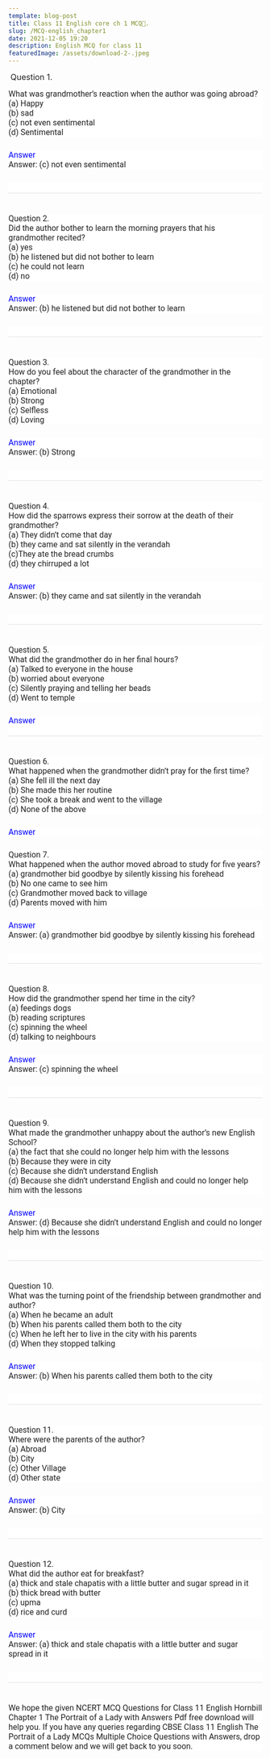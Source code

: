 ```yaml
---
template: blog-post
title: Class 11 English core ch 1 MCQ🥰.
slug: /MCQ-english_chapter1
date: 2021-12-05 19:20
description: English MCQ for class 11
featuredImage: /assets/download-2-.jpeg
---
```

<p>&nbsp;<span face="Roboto, sans-serif" style="background-color: white; color: #222222; font-size: 16px;">Question 1.</span></p><p style="background-color: white; box-sizing: inherit; color: #222222; font-family: Roboto, sans-serif; font-size: 16px; margin: 0px 0px 26px; padding: 0px;">What was grandmother’s reaction when the author was going abroad?<br style="box-sizing: inherit;" />(a) Happy<br style="box-sizing: inherit;" />(b) sad<br style="box-sizing: inherit;" />(c) not even sentimental<br style="box-sizing: inherit;" />(d) Sentimental</p><details open="" style="background-color: white; box-sizing: inherit; color: #222222; font-family: Roboto, sans-serif; font-size: 16px;"><summary style="box-sizing: inherit; display: block;"><span style="box-sizing: inherit; color: blue;">Answer</span></summary><p style="box-sizing: inherit; margin: 0px 0px 26px; padding: 0px;">Answer: (c) not even sentimental</p></details><hr style="background-color: white; border-bottom-color: rgb(238, 238, 238); border-bottom-style: solid; border-collapse: collapse; border-image: initial; border-left-color: initial; border-left-style: initial; border-right-color: initial; border-right-style: initial; border-top-color: initial; border-top-style: initial; border-width: 0px 0px 2px; box-sizing: content-box; clear: left; color: #222222; font-family: Roboto, sans-serif; font-size: 16px; height: 0px; margin: 0px 0px 40px; overflow: visible; padding-top: 20px;" /><p style="background-color: white; box-sizing: inherit; color: #222222; font-family: Roboto, sans-serif; font-size: 16px; margin: 0px 0px 26px; padding: 0px;">Question 2.<br style="box-sizing: inherit;" />Did the author bother to learn the morning prayers that his grandmother recited?<br style="box-sizing: inherit;" />(a) yes<br style="box-sizing: inherit;" />(b) he listened but did not bother to learn<br style="box-sizing: inherit;" />(c) he could not learn<br style="box-sizing: inherit;" />(d) no</p><div class="code-block code-block-2" style="background-color: white; box-sizing: inherit; clear: both; color: #222222; font-family: Roboto, sans-serif; font-size: 16px; margin: 8px 0px;"><ins class="adsbygoogle adsbygoogle-ablated-ad-slot" data-ad-client="ca-pub-7601472013083661" data-ad-format="auto" data-ad-slot="5417518103" data-adsbygoogle-status="done" data-full-width-responsive="true" google_element_uid="1" style="border-spacing: 0px; border: none; box-sizing: inherit; display: block; height: 0px; margin-left: -20.6071px; outline: none; padding: 0px; transition: none 0s ease 0s; width: 0px; z-index: 30;"></ins></div><details open="" style="background-color: white; box-sizing: inherit; color: #222222; font-family: Roboto, sans-serif; font-size: 16px;"><summary style="box-sizing: inherit; display: block;"><span style="box-sizing: inherit; color: blue;">Answer</span></summary><p style="box-sizing: inherit; margin: 0px 0px 26px; padding: 0px;">Answer: (b) he listened but did not bother to learn</p></details><hr style="background-color: white; border-bottom-color: rgb(238, 238, 238); border-bottom-style: solid; border-collapse: collapse; border-image: initial; border-left-color: initial; border-left-style: initial; border-right-color: initial; border-right-style: initial; border-top-color: initial; border-top-style: initial; border-width: 0px 0px 2px; box-sizing: content-box; clear: left; color: #222222; font-family: Roboto, sans-serif; font-size: 16px; height: 0px; margin: 0px 0px 40px; overflow: visible; padding-top: 20px;" /><p style="background-color: white; box-sizing: inherit; color: #222222; font-family: Roboto, sans-serif; font-size: 16px; margin: 0px 0px 26px; padding: 0px;">Question 3.<br style="box-sizing: inherit;" />How do you feel about the character of the grandmother in the chapter?<br style="box-sizing: inherit;" />(a) Emotional<br style="box-sizing: inherit;" />(b) Strong<br style="box-sizing: inherit;" />(c) Selfless<br style="box-sizing: inherit;" />(d) Loving</p><details open="" style="background-color: white; box-sizing: inherit; color: #222222; font-family: Roboto, sans-serif; font-size: 16px;"><summary style="box-sizing: inherit; display: block;"><span style="box-sizing: inherit; color: blue;">Answer</span></summary><p style="box-sizing: inherit; margin: 0px 0px 26px; padding: 0px;">Answer: (b) Strong</p></details><hr style="background-color: white; border-bottom-color: rgb(238, 238, 238); border-bottom-style: solid; border-collapse: collapse; border-image: initial; border-left-color: initial; border-left-style: initial; border-right-color: initial; border-right-style: initial; border-top-color: initial; border-top-style: initial; border-width: 0px 0px 2px; box-sizing: content-box; clear: left; color: #222222; font-family: Roboto, sans-serif; font-size: 16px; height: 0px; margin: 0px 0px 40px; overflow: visible; padding-top: 20px;" /><p style="background-color: white; box-sizing: inherit; color: #222222; font-family: Roboto, sans-serif; font-size: 16px; margin: 0px 0px 26px; padding: 0px;">Question 4.<br style="box-sizing: inherit;" />How did the sparrows express their sorrow at the death of their grandmother?<br style="box-sizing: inherit;" />(a) They didn’t come that day<br style="box-sizing: inherit;" />(b) they came and sat silently in the verandah<br style="box-sizing: inherit;" />(c)They ate the bread crumbs<br style="box-sizing: inherit;" />(d) they chirruped a lot</p><details open="" style="background-color: white; box-sizing: inherit; color: #222222; font-family: Roboto, sans-serif; font-size: 16px;"><summary style="box-sizing: inherit; display: block;"><span style="box-sizing: inherit; color: blue;">Answer</span></summary><p style="box-sizing: inherit; margin: 0px 0px 26px; padding: 0px;">Answer: (b) they came and sat silently in the verandah</p></details><hr style="background-color: white; border-bottom-color: rgb(238, 238, 238); border-bottom-style: solid; border-collapse: collapse; border-image: initial; border-left-color: initial; border-left-style: initial; border-right-color: initial; border-right-style: initial; border-top-color: initial; border-top-style: initial; border-width: 0px 0px 2px; box-sizing: content-box; clear: left; color: #222222; font-family: Roboto, sans-serif; font-size: 16px; height: 0px; margin: 0px 0px 40px; overflow: visible; padding-top: 20px;" /><p style="background-color: white; box-sizing: inherit; color: #222222; font-family: Roboto, sans-serif; font-size: 16px; margin: 0px 0px 26px; padding: 0px;">Question 5.<br style="box-sizing: inherit;" />What did the grandmother do in her final hours?<br style="box-sizing: inherit;" />(a) Talked to everyone in the house<br style="box-sizing: inherit;" />(b) worried about everyone<br style="box-sizing: inherit;" />(c) Silently praying and telling her beads<br style="box-sizing: inherit;" />(d) Went to temple</p><details style="background-color: white; box-sizing: inherit; color: #222222; font-family: Roboto, sans-serif; font-size: 16px;"><summary style="box-sizing: inherit; display: block;"><span style="box-sizing: inherit; color: blue;">Answer</span></summary><p style="box-sizing: inherit; margin: 0px 0px 26px; padding: 0px;">Answer: (c) Silently praying and telling her beads</p></details><hr style="background-color: white; border-bottom-color: rgb(238, 238, 238); border-bottom-style: solid; border-collapse: collapse; border-image: initial; border-left-color: initial; border-left-style: initial; border-right-color: initial; border-right-style: initial; border-top-color: initial; border-top-style: initial; border-width: 0px 0px 2px; box-sizing: content-box; clear: left; color: #222222; font-family: Roboto, sans-serif; font-size: 16px; height: 0px; margin: 0px 0px 40px; overflow: visible; padding-top: 20px;" /><p style="background-color: white; box-sizing: inherit; color: #222222; font-family: Roboto, sans-serif; font-size: 16px; margin: 0px 0px 26px; padding: 0px;">Question 6.<br style="box-sizing: inherit;" />What happened when the grandmother didn’t pray for the first time?<br style="box-sizing: inherit;" />(a) She fell ill the next day<br style="box-sizing: inherit;" />(b) She made this her routine<br style="box-sizing: inherit;" />(c) She took a break and went to the village<br style="box-sizing: inherit;" />(d) None of the above</p><p style="background-color: white; box-sizing: inherit; color: #222222; font-family: Roboto, sans-serif; font-size: 16px; margin: 0px 0px 26px; padding: 0px;"><span style="background-color: transparent; color: blue;">Answer</span></p><p style="background-color: white; box-sizing: inherit; color: #222222; font-family: Roboto, sans-serif; font-size: 16px; margin: 0px 0px 26px; padding: 0px;">Question 7.<br style="box-sizing: inherit;" />What happened when the author moved abroad to study for five years?<br style="box-sizing: inherit;" />(a) grandmother bid goodbye by silently kissing his forehead<br style="box-sizing: inherit;" />(b) No one came to see him<br style="box-sizing: inherit;" />(c) Grandmother moved back to village<br style="box-sizing: inherit;" />(d) Parents moved with him</p><details open="" style="background-color: white; box-sizing: inherit; color: #222222; font-family: Roboto, sans-serif; font-size: 16px;"><summary style="box-sizing: inherit; display: block;"><span style="box-sizing: inherit; color: blue;">Answer</span></summary><p style="box-sizing: inherit; margin: 0px 0px 26px; padding: 0px;">Answer: (a) grandmother bid goodbye by silently kissing his forehead</p></details><hr style="background-color: white; border-bottom-color: rgb(238, 238, 238); border-bottom-style: solid; border-collapse: collapse; border-image: initial; border-left-color: initial; border-left-style: initial; border-right-color: initial; border-right-style: initial; border-top-color: initial; border-top-style: initial; border-width: 0px 0px 2px; box-sizing: content-box; clear: left; color: #222222; font-family: Roboto, sans-serif; font-size: 16px; height: 0px; margin: 0px 0px 40px; overflow: visible; padding-top: 20px;" /><p style="background-color: white; box-sizing: inherit; color: #222222; font-family: Roboto, sans-serif; font-size: 16px; margin: 0px 0px 26px; padding: 0px;">Question 8.<br style="box-sizing: inherit;" />How did the grandmother spend her time in the city?<br style="box-sizing: inherit;" />(a) feedings dogs<br style="box-sizing: inherit;" />(b) reading scriptures<br style="box-sizing: inherit;" />(c) spinning the wheel<br style="box-sizing: inherit;" />(d) talking to neighbours</p><details open="" style="background-color: white; box-sizing: inherit; color: #222222; font-family: Roboto, sans-serif; font-size: 16px;"><summary style="box-sizing: inherit; display: block;"><span style="box-sizing: inherit; color: blue;">Answer</span></summary><p style="box-sizing: inherit; margin: 0px 0px 26px; padding: 0px;">Answer: (c) spinning the wheel</p></details><hr style="background-color: white; border-bottom-color: rgb(238, 238, 238); border-bottom-style: solid; border-collapse: collapse; border-image: initial; border-left-color: initial; border-left-style: initial; border-right-color: initial; border-right-style: initial; border-top-color: initial; border-top-style: initial; border-width: 0px 0px 2px; box-sizing: content-box; clear: left; color: #222222; font-family: Roboto, sans-serif; font-size: 16px; height: 0px; margin: 0px 0px 40px; overflow: visible; padding-top: 20px;" /><p style="background-color: white; box-sizing: inherit; color: #222222; font-family: Roboto, sans-serif; font-size: 16px; margin: 0px 0px 26px; padding: 0px;">Question 9.<br style="box-sizing: inherit;" />What made the grandmother unhappy about the author’s new English School?<br style="box-sizing: inherit;" />(a) the fact that she could no longer help him with the lessons<br style="box-sizing: inherit;" />(b) Because they were in city<br style="box-sizing: inherit;" />(c) Because she didn’t understand English<br style="box-sizing: inherit;" />(d) Because she didn’t understand English and could no longer help him with the lessons</p><details open="" style="background-color: white; box-sizing: inherit; color: #222222; font-family: Roboto, sans-serif; font-size: 16px;"><summary style="box-sizing: inherit; display: block;"><span style="box-sizing: inherit; color: blue;">Answer</span></summary><p style="box-sizing: inherit; margin: 0px 0px 26px; padding: 0px;">Answer: (d) Because she didn’t understand English and could no longer help him with the lessons</p></details><hr style="background-color: white; border-bottom-color: rgb(238, 238, 238); border-bottom-style: solid; border-collapse: collapse; border-image: initial; border-left-color: initial; border-left-style: initial; border-right-color: initial; border-right-style: initial; border-top-color: initial; border-top-style: initial; border-width: 0px 0px 2px; box-sizing: content-box; clear: left; color: #222222; font-family: Roboto, sans-serif; font-size: 16px; height: 0px; margin: 0px 0px 40px; overflow: visible; padding-top: 20px;" /><p style="background-color: white; box-sizing: inherit; color: #222222; font-family: Roboto, sans-serif; font-size: 16px; margin: 0px 0px 26px; padding: 0px;">Question 10.<br style="box-sizing: inherit;" />What was the turning point of the friendship between grandmother and author?<br style="box-sizing: inherit;" />(a) When he became an adult<br style="box-sizing: inherit;" />(b) When his parents called them both to the city<br style="box-sizing: inherit;" />(c) When he left her to live in the city with his parents<br style="box-sizing: inherit;" />(d) When they stopped talking</p><details open="" style="background-color: white; box-sizing: inherit; color: #222222; font-family: Roboto, sans-serif; font-size: 16px;"><summary style="box-sizing: inherit; display: block;"><span style="box-sizing: inherit; color: blue;">Answer</span></summary><p style="box-sizing: inherit; margin: 0px 0px 26px; padding: 0px;">Answer: (b) When his parents called them both to the city</p></details><hr style="background-color: white; border-bottom-color: rgb(238, 238, 238); border-bottom-style: solid; border-collapse: collapse; border-image: initial; border-left-color: initial; border-left-style: initial; border-right-color: initial; border-right-style: initial; border-top-color: initial; border-top-style: initial; border-width: 0px 0px 2px; box-sizing: content-box; clear: left; color: #222222; font-family: Roboto, sans-serif; font-size: 16px; height: 0px; margin: 0px 0px 40px; overflow: visible; padding-top: 20px;" /><p style="background-color: white; box-sizing: inherit; color: #222222; font-family: Roboto, sans-serif; font-size: 16px; margin: 0px 0px 26px; padding: 0px;">Question 11.<br style="box-sizing: inherit;" />Where were the parents of the author?<br style="box-sizing: inherit;" />(a) Abroad<br style="box-sizing: inherit;" />(b) City<br style="box-sizing: inherit;" />(c) Other Village<br style="box-sizing: inherit;" />(d) Other state</p><details open="" style="background-color: white; box-sizing: inherit; color: #222222; font-family: Roboto, sans-serif; font-size: 16px;"><summary style="box-sizing: inherit; display: block;"><span style="box-sizing: inherit; color: blue;">Answer</span></summary><p style="box-sizing: inherit; margin: 0px 0px 26px; padding: 0px;">Answer: (b) City</p></details><hr style="background-color: white; border-bottom-color: rgb(238, 238, 238); border-bottom-style: solid; border-collapse: collapse; border-image: initial; border-left-color: initial; border-left-style: initial; border-right-color: initial; border-right-style: initial; border-top-color: initial; border-top-style: initial; border-width: 0px 0px 2px; box-sizing: content-box; clear: left; color: #222222; font-family: Roboto, sans-serif; font-size: 16px; height: 0px; margin: 0px 0px 40px; overflow: visible; padding-top: 20px;" /><p style="background-color: white; box-sizing: inherit; color: #222222; font-family: Roboto, sans-serif; font-size: 16px; margin: 0px 0px 26px; padding: 0px;">Question 12.<br style="box-sizing: inherit;" />What did the author eat for breakfast?<br style="box-sizing: inherit;" />(a) thick and stale chapatis with a little butter and sugar spread in it<br style="box-sizing: inherit;" />(b) thick bread with butter<br style="box-sizing: inherit;" />(c) upma<br style="box-sizing: inherit;" />(d) rice and curd</p><details open="" style="background-color: white; box-sizing: inherit; color: #222222; font-family: Roboto, sans-serif; font-size: 16px;"><summary style="box-sizing: inherit; display: block;"><span style="box-sizing: inherit; color: blue;">Answer</span></summary><p style="box-sizing: inherit; margin: 0px 0px 26px; padding: 0px;">Answer: (a) thick and stale chapatis with a little butter and sugar spread in it</p></details><hr style="background-color: white; border-bottom-color: rgb(238, 238, 238); border-bottom-style: solid; border-collapse: collapse; border-image: initial; border-left-color: initial; border-left-style: initial; border-right-color: initial; border-right-style: initial; border-top-color: initial; border-top-style: initial; border-width: 0px 0px 2px; box-sizing: content-box; clear: left; color: #222222; font-family: Roboto, sans-serif; font-size: 16px; height: 0px; margin: 0px 0px 40px; overflow: visible; padding-top: 20px;" /><p style="background-color: white; box-sizing: inherit; color: #222222; font-family: Roboto, sans-serif; font-size: 16px; margin: 0px 0px 26px; padding: 0px;">We hope the given NCERT MCQ Questions for Class 11 English Hornbill Chapter 1 The Portrait of a Lady with Answers Pdf free download will help you. If you have any queries regarding CBSE Class 11 English The Portrait of a Lady MCQs Multiple Choice Questions with Answers, drop a comment below and we will get back to you soon.</p>
<div class="powr-comments" id="fa92150e_1638713729"></div><script src="https://www.powr.io/powr.js?platform=blogger"></script>
